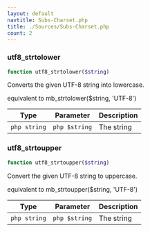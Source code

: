 ```yaml
---
layout: default
navtitle: Subs-Charset.php
title: ./Sources/Subs-Charset.php
count: 2
---
```


### utf8_strtolower

```php
function utf8_strtolower($string)
```
Converts the given UTF-8 string into lowercase.

equivalent to mb_strtolower($string, 'UTF-8')

Type|Parameter|Description
---|---|---
`php string`|`php $string`|The string

### utf8_strtoupper

```php
function utf8_strtoupper($string)
```
Convert the given UTF-8 string to uppercase.

equivalent to mb_strtoupper($string, 'UTF-8')

Type|Parameter|Description
---|---|---
`php string`|`php $string`|The string

